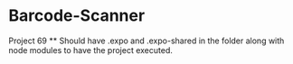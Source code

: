 # Barcode-Scanner
Project 69
** Should have .expo and .expo-shared in the folder along with node modules to have the project executed.

